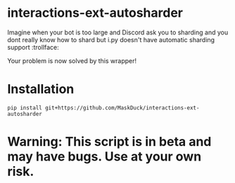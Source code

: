 # interactions-ext-autosharder
Imagine when your bot is too large and Discord ask you to sharding and you dont really know how to shard but i.py doesn't have automatic sharding support :trollface:

Your problem is now solved by this wrapper!

# Installation

`pip install git+https://github.com/MaskDuck/interactions-ext-autosharder`


# Warning: This script is in beta and may have bugs. Use at your own risk.